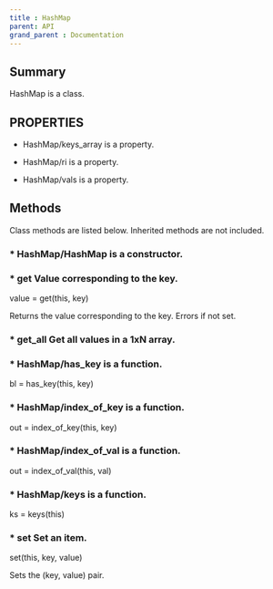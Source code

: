 ```yaml
---
title : HashMap
parent: API
grand_parent : Documentation
---
```

## Summary
HashMap is a class.
## PROPERTIES
* HashMap/keys_array is a property.

* HashMap/ri is a property.

* HashMap/vals is a property.

## Methods
Class methods are listed below. Inherited methods are not included.
### * HashMap/HashMap is a constructor.

### * get Value corresponding to the key.

value = get(this, key)

Returns the value corresponding to the key. Errors if not
set.

### * get_all Get all values in a 1xN array.

### * HashMap/has_key is a function.
bl = has_key(this, key)

### * HashMap/index_of_key is a function.
out = index_of_key(this, key)

### * HashMap/index_of_val is a function.
out = index_of_val(this, val)

### * HashMap/keys is a function.
ks = keys(this)

### * set Set an item.

set(this, key, value)

Sets the (key, value) pair.

